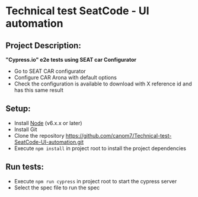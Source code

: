 # Technical test SeatCode - UI automation

## Project Description:
**"Cypress.io" e2e tests using SEAT car Configurator**
* Go to SEAT CAR configurator
* Configure CAR Arona with default options
* Check the configuration is available to download with X reference id and has this same result

## Setup:
* Install [Node](http://nodejs.org) (v6.x.x or later)
* Install Git
* Clone the repository https://github.com/canom7/Technical-test-SeatCode-UI-automation.git
* Execute `npm install` in project root to install the project dependencies

## Run tests:
* Execute `npm run cypress` in project root to start the cypress server
* Select the spec file to run the spec

